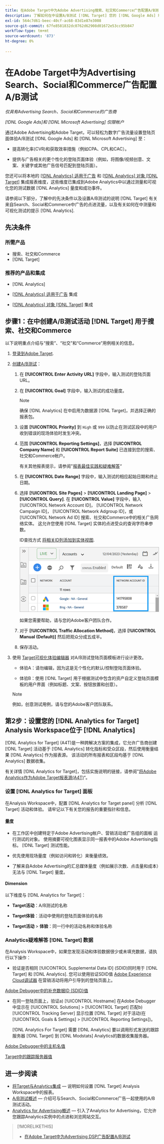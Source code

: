 ```yaml
---
title: 在Adobe Target中为Adobe Advertising搜索、社交和Commerce广告配置A/B测试
description: 了解如何在中设置A/B测试 [!DNL Target] 您的 [!DNL Google Ads] 和 [!DNL Microsoft Advertising] 搜索、社交和Commerce中的广告。
exl-id: 564c7d61-beec-40cf-ac68-83d1e87e3008
source-git-commit: 67fe8581832dc0762d62908d01672e53cc95b847
workflow-type: tm+mt
source-wordcount: '873'
ht-degree: 0%

---
```


# 在Adobe Target中为Advertising Search、Social和Commerce广告配置A/B测试

*仅具有Advertising Search、Social和Commerce的广告商*

*[!DNL Google Ads]和 [!DNL Microsoft Advertising] 仅限帐户*

通过Adobe Advertising和Adobe Target，可以轻松为数字广告流量设置登陆页面体验A/B测试 [!DNL Google Ads] 和 [!DNL Microsoft Advertising] 至：

* 提高转化率(CVR)和获取效率措施（例如CPA、CPL和CAC）。

* 提供与广告相关的更个性化的登陆页面体验（例如，将图像/视频创意、文案、关键字或其他广告信号匹配到登陆页面）。

您还可以将本地的 [[!DNL Analytics] 适用于广告](/help/integrations/analytics/overview.md) 和 [[!DNL Analytics] 对象 [!DNL Target]](https://experienceleague.adobe.com/docs/target/using/integrate/a4t/a4t.html) 集成报表维度，这些维度已集成到Adobe Analytics中以通过测量和可视化您的测试数据 [!DNL Analytics] 量度和成功事件。

请参阅以下部分，了解中的先决条件以及设置A/B测试的说明 [!DNL Target] 有关来自Search、Social和Commerce中广告的点进流量，以及有关如何在中测量和可视化测试的提示 [!DNL Analytics].

## 先决条件

### 所需产品

* 搜索、社交和Commerce
* [!DNL Target]

### 推荐的产品和集成

* [!DNL Analytics]

* [[!DNL Analytics] 适用于广告](/help/integrations/analytics/overview.md) 集成<!-- necessary for testing view-throughs, which most advertisers want to do -->

* [[!DNL Analytics] 对象 [!DNL Target]](https://experienceleague.adobe.com/docs/target/using/integrate/a4t/a4t.html) 集成

## 步骤1：在中创建A/B测试活动 [!DNL Target] 用于搜索、社交和Commerce

以下说明重点介绍与“搜索”、“社交”和“Commerce”用例相关的信息。

1. [登录到Adobe Target](https://experienceleague.adobe.com/docs/target/using/introduction/target-access-from-mac.html).

1. [创建A/B测试](https://experienceleague.adobe.com/docs/target/using/activities/abtest/create/test-create-ab.html)：

   1. 在 **[!UICONTROL Enter Activity URL]** 字段中，输入测试的登陆页面URL。

   1. 在 **[!UICONTROL Goal]** 字段中，输入测试的成功量度。

      >[!NOTE]
      >
      >确保 [!DNL Analytics] 在中启用为数据源 [!DNL Target]，并选择正确的报表包。

   1. 设置 **[!UICONTROL Priority]** 到 `High` 或 `999` 以防止在测试区段中的用户收到错误的现场体验时发生冲突。


   1. 范围 **[!UICONTROL Reporting Settings]**，选择 **[!UICONTROL Company Name]** 和 **[!UICONTROL Report Suite]** 已连接到您的搜索、社交和Commerce帐户。

      有关其他报表提示，请参阅&quot;[报表最佳实践和疑难解答](https://experienceleague.adobe.com/docs/analytics/analyze/reports-analytics/report-troubleshooting.html)“

   1. 在 **[!UICONTROL Date Range]** 字段中，输入测试的相应起始日期和终止日期。

   1. 选择 **[!UICONTROL Site Pages]** > **[!UICONTROL Landing Page]** > **[!UICONTROL Query]**. 在 **[!UICONTROL Value]** 字段中，输入 [!UICONTROL Network Account ID]， [!UICONTROL Network Campaign ID]， [!UICONTROL Network Adgroup ID]，或 [!UICONTROL Network Ad ID] 搜索、社交和Commerce中的相关广告网络实体。 这允许您使用 [!DNL Target] 实体的点进受众的查询字符串参数。

      ID查找方式 [将相关ID列添加到实体视图](/help/search-social-commerce/common-tasks/data-views/custom-default-views-manage.md).

      ![[!UICONTROL Network Account ID] 中的列 [!UICONTROL Accounts] 视图](/help/integrations/assets/target-search-id.png "[!UICONTROL Network Account ID] 中的列 [!UICONTROL Accounts] 视图")

      如果您需要帮助，请与您的Adobe客户团队合作。

   1. 对于 **[!UICONTROL Traffic Allocation Method]**，选择 **[!UICONTROL Manual (Default)]** 然后把观众分成五成半。

   1. 保存活动。

1. 使用 [Target可视化体验编辑器](https://experienceleague.adobe.com/docs/target/using/activities/abtest/create/test-create-ab.html) 对A/B测试登陆页面模板进行设计更改。

   * 体验A：请勿编辑，因为这是无个性化的默认/控制登陆页面体验。

   * 体验B：使用 [!DNL Target] 用于根据测试中包含的资产自定义登陆页面模板的用户界面（例如标题、文案、按钮放置和创意）。

   >[!NOTE]
   >
   >例如，创意测试用例，请与您的Adobe客户团队联系。

## 第2步：设置您的 [!DNL Analytics for Target] Analysis Workspace位于 [!DNL Analytics]

[!DNL Analytics for Target] (A4T)是一种跨解决方案的集成，它允许广告商创建 [!DNL Target] 活动基于 [!DNL Analytics] 转化指标和受众区段，然后使用衡量结果 [!DNL Analytics] 作为报表源。 该活动的所有报表和区段均基于 [!DNL Analytics] 数据收集。

有关详情 [!DNL Analytics for Target]，包括实施说明的链接，请参阅&quot;[将Adobe Analytics作为Adobe Target报表源(A4T)](https://experienceleague.adobe.com/docs/target/using/integrate/a4t/a4t.html)“。

### 设置 [!DNL Analytics for Target] 面板

在Analysis Workspace中，配置 [!DNL Analytics for Target panel] 分析 [!DNL Target] 活动和体验。 请牢记以下有关您的报告的重要指针和信息。

#### 量度

* 在工作区中创建特定于Adobe Advertising帐户、营销活动或广告组的面板<!-- only applicable entities? --> 运行测试的对象。 使用摘要可视化图表显示同一报表中的Adobe Advertising指标。 [!DNL Target] 测试性能。

* 优先使用现场量度（例如访问和转化）来衡量绩效。

* 了解来自Adobe Advertising的汇总媒体量度（例如展示次数、点击量和成本）无法与 [!DNL Target] 量度。

#### Dimension

以下维度与 [!DNL Analytics for Target]：

* **Target活动**：A/B测试的名称

* **Target体验**：活动中使用的登陆页面体验的名称

* **Target活动** > **体验**：同一行中的活动名称和体验名称

### Analytics疑难解答 [!DNL Target] 数据

在Analysis Workspace中，如果您发现活动和体验数据很少或未填充数据，请执行以下操作：

* 验证是否相同 [!UICONTROL Supplemental Data ID] (SDID)同时用于 [!DNL Target] 和 [!DNL Analytics]. 您可以使用验证SDID值 [Adobe Experience Cloud调试器](https://experienceleague.adobe.com/docs/target-learn/tutorials/troubleshooting/troubleshoot-with-the-experience-cloud-debugger.html) 在营销活动将用户引导到的登陆页面上。

[Adobe Debugger中的补充数据ID (SDID)值](/help/integrations/assets/target-troubleshooting-sdid.png)

* 在同一登陆页面上，验证a) [!UICONTROL Hostname] 在Adobe Debugger中显示在 [!UICONTROL Solutions] > [!UICONTROL Target] 匹配b) [!UICONTROL Tracking Server] 显示位置 [!DNL Target] 对于活动(在 [!UICONTROL Goals & Settings] > [!UICONTROL Reporting Settings])。

  [!DNL Analytics For Target] 需要 [!DNL Analytics] 要以调用形式发送的跟踪服务器 [!DNL Target] 到 [!DNL Modstats] Analytics的数据收集服务器。<!-- just "to Analytics?"-->

[Adobe Debugger中的主机名值](/help/integrations/assets/target-troubleshooting-hostname.png)

[Target中的跟踪服务器值](/help/integrations/assets/target-troubleshooting-tracking-server.png)

## 进一步阅读

* [将Target与Analytics集成](https://experienceleague.adobe.com/docs/target-learn/tutorials/integrations/3.2-target-analytics.html)  — 说明如何设置 [!DNL Target] Analysis Workspace中的报表。
* [A/B测试概述](https://experienceleague.adobe.com/docs/target/using/activities/abtest/test-ab.html)  — 介绍可与Search、Social和Commerce广告一起使用的A/B测试活动。
* [Analytics for Advertising概述](/help/integrations/analytics/overview.md)  — 引入了Analytics for Advertising，它允许您跟踪Analytics实例中的点进和浏览网站交互。

>[!MORELIKETHIS]
>
>* [在Adobe Target中为Advertising DSP广告配置A/B测试](ab-tests-dsp.md)

